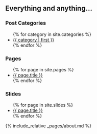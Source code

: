 ## Everything and anything...

### Post Categories
<ul>
  {% for category in site.categories %}
  <li><a href="{{ site.url }}/category/{{ category | first | url_encode }}/index.html">{{ category | first }}</a></li>
  {% endfor %}
</ul>

### Pages
<ul>
  {% for page in site.pages %}
  <li><a href="{{ page.url }}">{{ page.title }}</a></li>
  {% endfor %}
</ul>

### Slides
<ul>
  {% for page in site.slides %}
  <li><a href="{{ page.url }}">{{ page.title }}</a></li>
  {% endfor %}
</ul>

{% include_relative _pages/about.md %}
